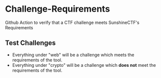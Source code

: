 # Challenge-Requirements

Github Action to verify that a CTF challenge meets SunshineCTF's Requirements

## Test Challenges

- Everything under "web" will be a challenge which meets the requirements of the tool.
- Everything under "crypto" will be a challenge which **does not** meet the requirements of the tool.
